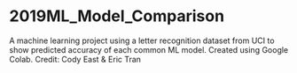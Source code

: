 # 2019ML_Model_Comparison
A machine learning project using a letter recognition dataset from UCI to show predicted accuracy of each common ML model. 
Created using Google Colab.
Credit: Cody East & Eric Tran
